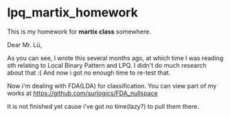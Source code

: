 lpq_martix_homework
===================

This is my homework for **martix class** somewhere.


Dear Mr. Lü, 

As you can see, I wrote this several months ago, at which time I was reading sth relating to Local Binary Pattern and LPQ.
I didn't do much research about that :( And now i got no enough time to re-test that.

Now i'm dealing with FDA(LDA) for classification. 
You can view part of my works at
https://github.com/surlogics/FDA_nullspace

It is not finished yet cause i've got no time(lazy?) to pull them there.
